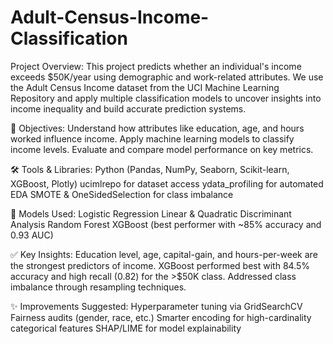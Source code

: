 # Adult-Census-Income-Classification

Project Overview:
This project predicts whether an individual's income exceeds $50K/year using demographic and work-related attributes. We use the Adult Census Income dataset from the UCI Machine Learning Repository and apply multiple classification models to uncover insights into income inequality and build accurate prediction systems.

🧠 Objectives:
Understand how attributes like education, age, and hours worked influence income.
Apply machine learning models to classify income levels.
Evaluate and compare model performance on key metrics.

🛠️ Tools & Libraries:
Python (Pandas, NumPy, Seaborn, Scikit-learn, XGBoost, Plotly)
ucimlrepo for dataset access
ydata_profiling for automated EDA
SMOTE & OneSidedSelection for class imbalance

🧪 Models Used:
Logistic Regression
Linear & Quadratic Discriminant Analysis
Random Forest
XGBoost (best performer with ~85% accuracy and 0.93 AUC)

✅ Key Insights:
Education level, age, capital-gain, and hours-per-week are the strongest predictors of income.
XGBoost performed best with 84.5% accuracy and high recall (0.82) for the >$50K class.
Addressed class imbalance through resampling techniques.

✨ Improvements Suggested:
Hyperparameter tuning via GridSearchCV
Fairness audits (gender, race, etc.)
Smarter encoding for high-cardinality categorical features
SHAP/LIME for model explainability
